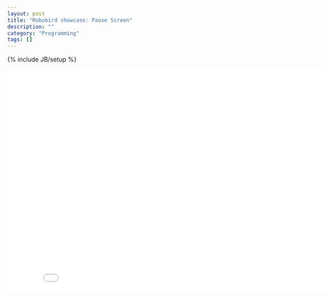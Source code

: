 ```yaml
---
layout: post
title: "Robobird showcase: Pause Screen"
description: ""
category: "Programming"
tags: []
---
```

{% include JB/setup %}
<iframe width="854" height="510" src="//www.youtube.com/embed/vQDdvSIBpDA?list=UUlzWn6AgyCRw9ac_OqaRSlA" frameborder="0" allowfullscreen></iframe>